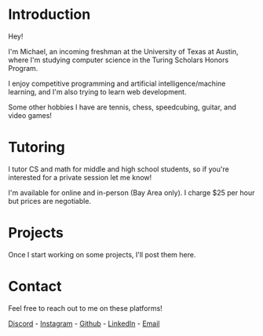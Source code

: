 # Introduction
Hey!

I'm Michael, an incoming freshman at the University of Texas at Austin, where I'm studying computer science in the Turing Scholars Honors Program.

I enjoy competitive programming and artificial intelligence/machine learning, and I'm also trying to learn web development.

Some other hobbies I have are tennis, chess, speedcubing, guitar, and video games!

# Tutoring
I tutor CS and math for middle and high school students, so if you're interested for a private session let me know!

I'm available for online and in-person (Bay Area only). I charge $25 per hour but prices are negotiable.

# Projects
Once I start working on some projects, I'll post them here.

# Contact
Feel free to reach out to me on these platforms!

[Discord](https://discordapp.com/users/545056316905750539) - 
[Instagram](https://www.instagram.com/michael.jxu/) - 
[Github](https://github.com/michyjz) - 
[LinkedIn](https://www.linkedin.com/in/michael-j-xu/) - 
[Email](mailto:jiazhuo.xu@gmail.com) 
